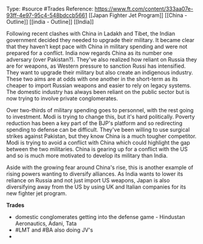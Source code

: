 Type: #source #Trades 
Reference: https://www.ft.com/content/333aa07e-93ff-4e97-95c4-548bdccb5661
[[Japan Fighter Jet Program]]
[[China - Outline]]
[[india - Outline]]
[[India]]

Following recent clashes with China in Ladakh and Tibet, the Indian government decided they needed to upgrade their military. It became clear that they haven’t kept pace with China in military spending and were not prepared for a conflict. India now regards China as its number one adversary (over Pakistan?). They've also realized how reliant on Russia they are for weapons, as Western pressure to sanction Russi has intensified. They want to upgrade their military but also create an indigenous industry. These two aims are at odds with one another in the short-term as its cheaper to import Russian weapons and easier to rely on legacy systems. The domestic industry has always been reliant on the public sector but is now trying to involve private conglomerates.  

Over two-thirds of military spending goes to personnel, with the rest going to investment. Modi is trying to change this, but it's hard politically. Poverty reduction has been a key part of the BJP's platform and so redirecting spending to defense can be difficult. They've been willing to use surgical strikes against Pakistan, but they know China is a much tougher competitor. Modi is trying to avoid a conflict with China which could highlight the gap between the two militaries. China is gearing up for a conflict with the US and so is much more motivated to develop its military than India. 

Aside with the growing fear around China's rise, this is another example of rising powers wanting to diversify alliances. As India wants to lower its reliance on Russia and not just import US weapons, Japan is also diversifying away from the US by using UK and Italian companies for its new fighter jet program.

**Trades**
- domestic conglomerates getting into the defense game - Hindustan Aeronautics, Adani, Tata
- #LMT and #BA also doing JV's 
- 